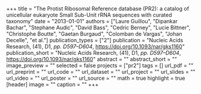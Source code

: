 +++
title = "The Protist Ribosomal Reference database (PR2): a catalog of unicellular eukaryote Small Sub-Unit rRNA sequences with curated taxonomy"
date = "2013-01-01"
authors = ["Laure Guillou", "Dipankar Bachar", "Stephane Audic", "David Bass", "Cedric Berney", "Lucie Bittner", "Christophe Boutte", "Gaetan Burgaud", "Colomban de Vargas", "Johan Decelle", "et al."]
publication_types = ["2"]
publication = "Nucleic Acids Research, (41), D1, _pp. D597–D604_, https://doi.org/10.1093/nar/gks1160"
publication_short = "Nucleic Acids Research, (41), D1, _pp. D597–D604_, https://doi.org/10.1093/nar/gks1160"
abstract = ""
abstract_short = ""
image_preview = ""
selected = false
projects = ["pr2"]
tags = []
url_pdf = ""
url_preprint = ""
url_code = ""
url_dataset = ""
url_project = ""
url_slides = ""
url_video = ""
url_poster = ""
url_source = ""
math = true
highlight = true
[header]
image = ""
caption = ""
+++
